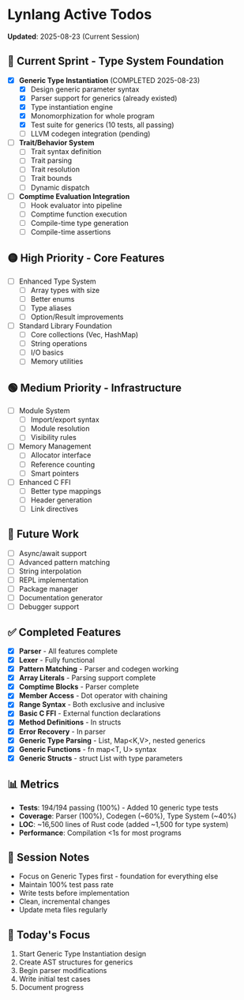 # Lynlang Active Todos
**Updated**: 2025-08-23 (Current Session)

## 🔴 Current Sprint - Type System Foundation
- [x] **Generic Type Instantiation** (COMPLETED 2025-08-23)
  - [x] Design generic parameter syntax
  - [x] Parser support for generics (already existed)
  - [x] Type instantiation engine
  - [x] Monomorphization for whole program
  - [x] Test suite for generics (10 tests, all passing)
  - [ ] LLVM codegen integration (pending)
- [ ] **Trait/Behavior System**
  - [ ] Trait syntax definition
  - [ ] Trait parsing
  - [ ] Trait resolution
  - [ ] Trait bounds
  - [ ] Dynamic dispatch
- [ ] **Comptime Evaluation Integration**
  - [ ] Hook evaluator into pipeline
  - [ ] Comptime function execution
  - [ ] Compile-time type generation
  - [ ] Compile-time assertions

## 🟡 High Priority - Core Features
- [ ] Enhanced Type System
  - [ ] Array types with size
  - [ ] Better enums
  - [ ] Type aliases
  - [ ] Option/Result improvements
- [ ] Standard Library Foundation
  - [ ] Core collections (Vec, HashMap)
  - [ ] String operations
  - [ ] I/O basics
  - [ ] Memory utilities

## 🟢 Medium Priority - Infrastructure
- [ ] Module System
  - [ ] Import/export syntax
  - [ ] Module resolution
  - [ ] Visibility rules
- [ ] Memory Management
  - [ ] Allocator interface
  - [ ] Reference counting
  - [ ] Smart pointers
- [ ] Enhanced C FFI
  - [ ] Better type mappings
  - [ ] Header generation
  - [ ] Link directives

## 🔵 Future Work
- [ ] Async/await support
- [ ] Advanced pattern matching
- [ ] String interpolation
- [ ] REPL implementation
- [ ] Package manager
- [ ] Documentation generator
- [ ] Debugger support

## ✅ Completed Features
- [x] **Parser** - All features complete
- [x] **Lexer** - Fully functional
- [x] **Pattern Matching** - Parser and codegen working
- [x] **Array Literals** - Parsing support complete
- [x] **Comptime Blocks** - Parser complete
- [x] **Member Access** - Dot operator with chaining
- [x] **Range Syntax** - Both exclusive and inclusive
- [x] **Basic C FFI** - External function declarations
- [x] **Method Definitions** - In structs
- [x] **Error Recovery** - In parser
- [x] **Generic Type Parsing** - List<T>, Map<K,V>, nested generics
- [x] **Generic Functions** - fn map<T, U> syntax
- [x] **Generic Structs** - struct List<T> with type parameters

## 📊 Metrics
- **Tests**: 194/194 passing (100%) - Added 10 generic type tests
- **Coverage**: Parser (100%), Codegen (~60%), Type System (~40%)
- **LOC**: ~16,500 lines of Rust code (added ~1,500 for type system)
- **Performance**: Compilation <1s for most programs

## 📝 Session Notes
- Focus on Generic Types first - foundation for everything else
- Maintain 100% test pass rate
- Write tests before implementation
- Clean, incremental changes
- Update meta files regularly

## 🎯 Today's Focus
1. Start Generic Type Instantiation design
2. Create AST structures for generics
3. Begin parser modifications
4. Write initial test cases
5. Document progress
